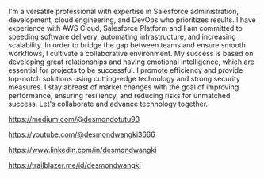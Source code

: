 I'm a versatile professional with expertise in Salesforce administration, development, cloud engineering, and DevOps who prioritizes results. I have experience with AWS Cloud, Salesforce Platform and I am committed to speeding software delivery, automating infrastructure, and increasing scalability. In order to bridge the gap between teams and ensure smooth workflows, I cultivate a collaborative environment. My success is based on developing great relationships and having emotional intelligence, which are essential for projects to be successful. I promote efficiency and provide top-notch solutions using cutting-edge technology and strong security measures. I stay abreast of market changes with the goal of improving performance, ensuring resiliency, and reducing risks for unmatched success. Let's collaborate and advance technology together.

https://medium.com/@desmondotutu93

https://youtube.com/@desmondwangki3666

https://www.linkedin.com/in/desmondwangki

https://trailblazer.me/id/desmondwangki
